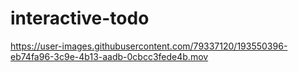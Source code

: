 # interactive-todo

https://user-images.githubusercontent.com/79337120/193550396-eb74fa96-3c9e-4b13-aadb-0cbcc3fede4b.mov

